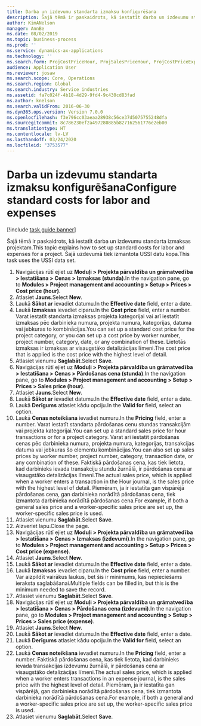 ```yaml
---
title: Darba un izdevumu standarta izmaksu konfigurēšana
description: Šajā tēmā ir paskaidrots, kā iestatīt darba un izdevumu standarta izmaksas projektam.
author: KimANelson
manager: AnnBe
ms.date: 08/02/2019
ms.topic: business-process
ms.prod: ''
ms.service: dynamics-ax-applications
ms.technology: ''
ms.search.form: ProjCostPriceHour, ProjSalesPriceHour, ProjCostPriceExpense, ProjSalesPriceCost
audience: Application User
ms.reviewer: josaw
ms.search.scope: Core, Operations
ms.search.region: Global
ms.search.industry: Service industries
ms.assetid: fa7c024f-4b18-4d29-9fd4-9c430cd83fad
ms.author: knelson
ms.search.validFrom: 2016-06-30
ms.dyn365.ops.version: Version 7.0.0
ms.openlocfilehash: f3e796cc03aeaa28938c56ce37d5075755248dfa
ms.sourcegitcommit: 8c786230ef2a497280885b827162561776e2eb00
ms.translationtype: HT
ms.contentlocale: lv-LV
ms.lasthandoff: 03/24/2020
ms.locfileid: "3753577"
---
```

# <a name="configure-standard-costs-for-labor-and-expenses"></a><span data-ttu-id="c4ffa-103">Darba un izdevumu standarta izmaksu konfigurēšana</span><span class="sxs-lookup"><span data-stu-id="c4ffa-103">Configure standard costs for labor and expenses</span></span>

[!include [task guide banner](../../includes/task-guide-banner.md)]

<span data-ttu-id="c4ffa-104">Šajā tēmā ir paskaidrots, kā iestatīt darba un izdevumu standarta izmaksas projektam.</span><span class="sxs-lookup"><span data-stu-id="c4ffa-104">This topic explains how to set up standard costs for labor and expenses for a project.</span></span> <span data-ttu-id="c4ffa-105">Šajā uzdevumā tiek izmantota USSI datu kopa.</span><span class="sxs-lookup"><span data-stu-id="c4ffa-105">This task uses the USSI data set.</span></span>

1. <span data-ttu-id="c4ffa-106">Navigācijas rūtī ejiet uz **Moduļi > Projekta pārvaldība un grāmatvedība > Iestatīšana > Cenas > Izmaksas (stunda)**.</span><span class="sxs-lookup"><span data-stu-id="c4ffa-106">In the navigation pane, go to **Modules > Project management and accounting > Setup > Prices > Cost price (hour)**.</span></span>
2. <span data-ttu-id="c4ffa-107">Atlasiet **Jauns**.</span><span class="sxs-lookup"><span data-stu-id="c4ffa-107">Select **New**.</span></span>
3. <span data-ttu-id="c4ffa-108">Laukā **Sākot ar** ievadiet datumu.</span><span class="sxs-lookup"><span data-stu-id="c4ffa-108">In the **Effective date** field, enter a date.</span></span>
4. <span data-ttu-id="c4ffa-109">Laukā **Izmaksas** ievadiet ciparu.</span><span class="sxs-lookup"><span data-stu-id="c4ffa-109">In the **Cost price** field, enter a number.</span></span> <span data-ttu-id="c4ffa-110">Varat iestatīt standarta izmaksas projekta kategorijai vai arī iestatīt izmaksas pēc darbinieka numura, projekta numura, kategorijas, datuma vai jebkuras to kombinācijas.</span><span class="sxs-lookup"><span data-stu-id="c4ffa-110">You can set up a standard cost price for the project category, or you can set up a cost price by worker number, project number, category, date, or any combination of these.</span></span> <span data-ttu-id="c4ffa-111">Lietotās izmaksas ir izmaksas ar visaugstāko detalizācijas līmeni.</span><span class="sxs-lookup"><span data-stu-id="c4ffa-111">The cost price that is applied is the cost price with the highest level of detail.</span></span>  
5. <span data-ttu-id="c4ffa-112">Atlasiet vienumu **Saglabāt**.</span><span class="sxs-lookup"><span data-stu-id="c4ffa-112">Select **Save**.</span></span>
6. <span data-ttu-id="c4ffa-113">Navigācijas rūtī ejiet uz **Moduļi > Projekta pārvaldība un grāmatvedība > Iestatīšana > Cenas > Pārdošanas cena (stunda)**.</span><span class="sxs-lookup"><span data-stu-id="c4ffa-113">In the navigation pane, go to **Modules > Project management and accounting > Setup > Prices > Sales price (hour)**.</span></span>
7. <span data-ttu-id="c4ffa-114">Atlasiet **Jauns**.</span><span class="sxs-lookup"><span data-stu-id="c4ffa-114">Select **New**.</span></span>
8. <span data-ttu-id="c4ffa-115">Laukā **Sākot ar** ievadiet datumu.</span><span class="sxs-lookup"><span data-stu-id="c4ffa-115">In the **Effective date** field, enter a date.</span></span>
9. <span data-ttu-id="c4ffa-116">Laukā **Derīgums** atlasiet kādu opciju.</span><span class="sxs-lookup"><span data-stu-id="c4ffa-116">In the **Valid for** field, select an option.</span></span>
10. <span data-ttu-id="c4ffa-117">Laukā **Cenas noteikšana** ievadiet numuru.</span><span class="sxs-lookup"><span data-stu-id="c4ffa-117">In the **Pricing** field, enter a number.</span></span> <span data-ttu-id="c4ffa-118">Varat iestatīt standarta pārdošanas cenu stundas transakcijām vai projekta kategorijai.</span><span class="sxs-lookup"><span data-stu-id="c4ffa-118">You can set up a standard sales price for hour transactions or for a project category.</span></span> <span data-ttu-id="c4ffa-119">Varat arī iestatīt pārdošanas cenas pēc darbinieka numura, projekta numura, kategorijas, transakcijas datuma vai jebkuras šo elementu kombinācijas.</span><span class="sxs-lookup"><span data-stu-id="c4ffa-119">You can also set up sales prices by worker number, project number, category, transaction date, or any combination of these.</span></span> <span data-ttu-id="c4ffa-120">Faktiskā pārdošanas cena, kas tiek lietota, kad darbinieks ievada transakciju stundu žurnālā, ir pārdošanas cena ar visaugstāko detalizācijas līmeni.</span><span class="sxs-lookup"><span data-stu-id="c4ffa-120">The actual sales price, which is applied when a worker enters a transaction in the Hour journal, is the sales price with the highest level of detail.</span></span> <span data-ttu-id="c4ffa-121">Piemēram, ja ir iestatīta gan vispārējā pārdošanas cena, gan darbinieka norādītā pārdošanas cena, tiek izmantota darbinieka norādītā pārdošanas cena.</span><span class="sxs-lookup"><span data-stu-id="c4ffa-121">For example, if both a general sales price and a worker-specific sales price are set up, the worker-specific sales price is used.</span></span>  
11. <span data-ttu-id="c4ffa-122">Atlasiet vienumu **Saglabāt**.</span><span class="sxs-lookup"><span data-stu-id="c4ffa-122">Select **Save**.</span></span>
12. <span data-ttu-id="c4ffa-123">Aizveriet lapu.</span><span class="sxs-lookup"><span data-stu-id="c4ffa-123">Close the page.</span></span>
13. <span data-ttu-id="c4ffa-124">Navigācijas rūtī ejiet uz **Moduļi > Projekta pārvaldība un grāmatvedība > Iestatīšana > Cenas > Izmaksas (izdevumi)**.</span><span class="sxs-lookup"><span data-stu-id="c4ffa-124">In the navigation pane, go to **Modules > Project management and accounting > Setup > Prices > Cost price (expense)**.</span></span>
14. <span data-ttu-id="c4ffa-125">Atlasiet **Jauns**.</span><span class="sxs-lookup"><span data-stu-id="c4ffa-125">Select **New**.</span></span>
15. <span data-ttu-id="c4ffa-126">Laukā **Sākot ar** ievadiet datumu.</span><span class="sxs-lookup"><span data-stu-id="c4ffa-126">In the **Effective date** field, enter a date.</span></span>
16. <span data-ttu-id="c4ffa-127">Laukā **Izmaksas** ievadiet ciparu.</span><span class="sxs-lookup"><span data-stu-id="c4ffa-127">In the **Cost price** field, enter a number.</span></span> <span data-ttu-id="c4ffa-128">Var aizpildīt vairākus laukus, bet šis ir minimums, kas nepieciešams ieraksta saglabāšanai.</span><span class="sxs-lookup"><span data-stu-id="c4ffa-128">Multiple fields can be filled in, but this is the minimum needed to save the record.</span></span>  
17. <span data-ttu-id="c4ffa-129">Atlasiet vienumu **Saglabāt**.</span><span class="sxs-lookup"><span data-stu-id="c4ffa-129">Select **Save**.</span></span>
18. <span data-ttu-id="c4ffa-130">Navigācijas rūtī ejiet uz **Moduļi > Projekta pārvaldība un grāmatvedība > Iestatīšana > Cenas > Pārdošanas cena (izdevumi)**.</span><span class="sxs-lookup"><span data-stu-id="c4ffa-130">In the navigation pane, go to **Modules > Project management and accounting > Setup > Prices > Sales price (expense)**.</span></span>
19. <span data-ttu-id="c4ffa-131">Atlasiet **Jauns**.</span><span class="sxs-lookup"><span data-stu-id="c4ffa-131">Select **New**.</span></span>
20. <span data-ttu-id="c4ffa-132">Laukā **Sākot ar** ievadiet datumu.</span><span class="sxs-lookup"><span data-stu-id="c4ffa-132">In the **Effective date** field, enter a date.</span></span>
21. <span data-ttu-id="c4ffa-133">Laukā **Derīgums** atlasiet kādu opciju.</span><span class="sxs-lookup"><span data-stu-id="c4ffa-133">In the **Valid for** field, select an option.</span></span>
22. <span data-ttu-id="c4ffa-134">Laukā **Cenas noteikšana** ievadiet numuru.</span><span class="sxs-lookup"><span data-stu-id="c4ffa-134">In the **Pricing** field, enter a number.</span></span> <span data-ttu-id="c4ffa-135">Faktiskā pārdošanas cena, kas tiek lietota, kad darbinieks ievada transakcijas izdevumu žurnālā, ir pārdošanas cena ar visaugstāko detalizācijas līmeni.</span><span class="sxs-lookup"><span data-stu-id="c4ffa-135">The actual sales price, which is applied when a worker enters transactions in an expense journal, is the sales price with the highest level of detail.</span></span> <span data-ttu-id="c4ffa-136">Piemēram, ja ir iestatīta gan vispārējā, gan darbinieka norādītā pārdošanas cena, tiek izmantota darbinieka norādītā pārdošanas cena.</span><span class="sxs-lookup"><span data-stu-id="c4ffa-136">For example, if both a general and a worker-specific sales price are set up, the worker-specific sales price is used.</span></span>  
23. <span data-ttu-id="c4ffa-137">Atlasiet vienumu **Saglabāt**.</span><span class="sxs-lookup"><span data-stu-id="c4ffa-137">Select **Save**.</span></span>

